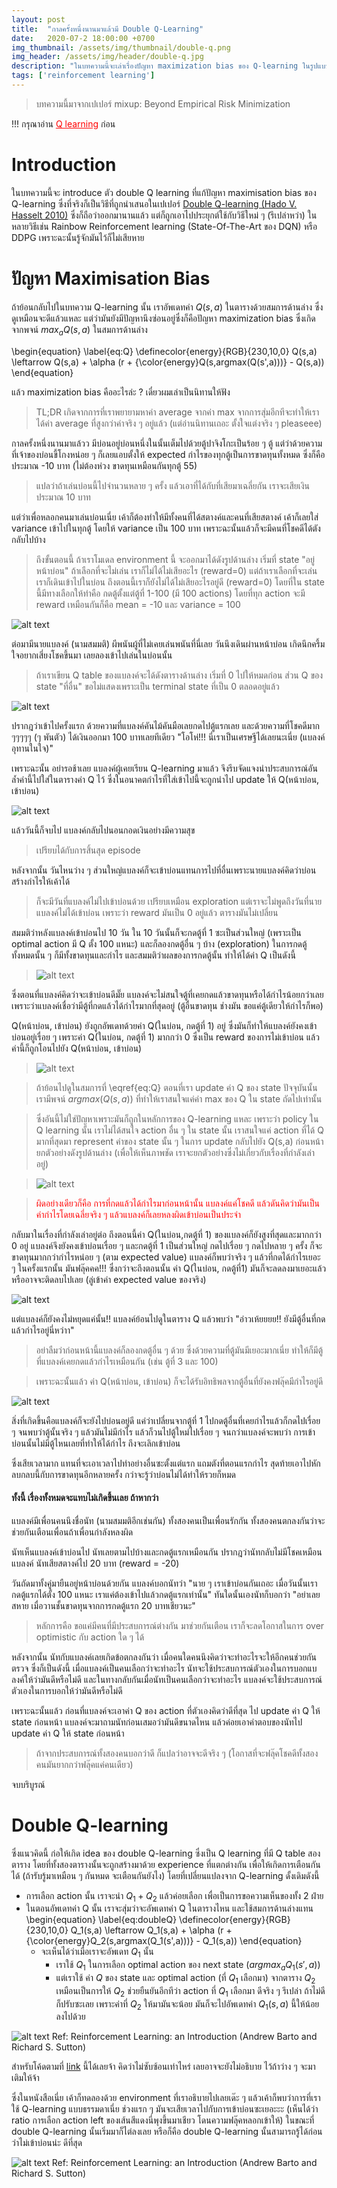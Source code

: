 ```yaml
---
layout: post
title:  "กาลครั้งหนึ่งนานมาแล้วมี Double Q-Learning"
date:   2020-07-2 18:00:00 +0700
img_thumbnail: /assets/img/thumbnail/double-q.png
img_header: /assets/img/header/double-q.jpg
description: "ในบทความนี้จะเล่าเรื่องปัญหา maximization bias ของ Q-learning ในรูปแบบของนิทานให้ฟัง เพื่อให้เข้าใจง่าย (รึเปล่า ?)"
tags: ['reinforcement learning']
---
```


> บทความนี้มาจากเปเปอร์ mixup: Beyond Empirical Risk Minimization 

!!! กรุณาอ่าน <a href="https://thammasorn.github.io/2020/05/03/Q-learning.html" style="color: red;">Q learning</a> ก่อน

# Introduction
ในบทความนี้จะ introduce ตัว double Q learning ที่แก้ปัญหา maximisation bias ของ Q-learning  ซึ่งที่จริงก็เป็นวิธีที่ถูกนำเสนอในเปเปอร์ <a href="https://papers.nips.cc/paper/3964-double-q-learning">Double Q-learning (Hado V. Hasselt 2010)</a> ซึ่งก็ถือว่าออกมานานแล้ว  แต่ก็ถูกเอาไปประยุกต์ใช้กับวิธีใหม่ ๆ (รึเปล่าหว่า) ในหลายวิธีเช่น  Rainbow Reinforcement learning (State-Of-The-Art ของ DQN) หรือ DDPG เพราะฉะนั้นรู้จักมันไว้ก็ไม่เสียหาย


# ปัญหา Maximisation Bias

ถ้าย้อนกลับไปในบทความ Q-learning นั้น เราอัพเดทค่า $Q(s,a)$ ในตารางด้วยสมการด้านล่าง ซึ่งดูเหมือนจะดีแล้วแหละ แต่ว่ามันยังมีปัญหานึงซ่อนอยู่ซึ่งก็คือปัญหา maximization bias ซึ่งเกิดจากพจน์ $max_aQ(s,a)$ ในสมการด้านล่าง
 
\begin{equation}
\label{eq:Q}
\definecolor{energy}{RGB}{230,10,0}
   Q(s,a) \leftarrow Q(s,a) + \alpha (r + {\color{energy}Q(s,argmax(Q(s',a)))} - Q(s,a))
\end{equation}

แล้ว maximization bias คืออะไรล่ะ ? เดี๋ยวผมเล่าเป็นนิทานให้ฟัง

>TL;DR เกิดจากการที่เราพยายามหาค่า average จากค่า max จากการสุ่มอีกทีจะทำให้เราได้ค่า average ที่สูงกว่าค่าจริง ๆ อยู่แล้ว (แต่อ่านนิทานเถอะ ตั้งใจแต่งจริง ๆ pleaseee)

กาลครั้งหนึ่งนานมาแล้วว มีบ่อนอยู่บ่อนหนึ่งในนั้นเต็มไปด้วยตู้ปาจิงโกะเป็นร้อย ๆ ตู้ แต่ว่าด้วยความที่เจ้าของบ่อนขี้โกงหน่อย ๆ ก็เลยแอบตั้งให้ expected กำไรของทุกตู้เป็นการขาดทุนทั้งหมด ซึ่งก็คือประมาณ -10 บาท (ไม่ต้องห่วง ขาดทุนเหมือนกันทุกตู้ 55)

> แปลว่าถ้าเล่นบ่อนนี้ไปจำนวนหลาย ๆ ครั้ง แล้วเอาที่ได้กับที่เสียมาเฉลี่ยกัน เราจะเสียเงินประมาณ 10 บาท

แต่ว่าเพื่อหลอกคนมาเล่นบ่อนเนี่ย เค้าก็ต้องทำให้มีทั้งคนที่ได้สตางค์และคนที่เสียสตางค์ เค้าก็เลยใส่ variance เข้าไปในทุกตู้ โดยให้ variance เป็น 100 บาท เพราะฉะนั้นแล้วก็จะมีคนที่โชคดีได้ตังกลับไปบ้าง

> ถึงขั้นตอนนี้ ถ้าเราโมเดล environment นี้ จะออกมาได้ดังรูปด้านล่าง เริ่มที่ state "อยู่หน้าบ่อน" ถ้าเลือกที่จะไม่เล่น เราก็ไม่ได้ไม่เสียอะไร (reward=0) แต่ถ้าเราเลือกที่จะเล่น เราก็เดินเข้าไปในบ่อน ถึงตอนนี้เราก็ยังไม่ได้ไม่เสียอะไรอยู่ดี (reward=0) โดยที่ใน state นี้มีทางเลือกให้ทำคือ กดตู้ตั้งแต่ตู้ที่ 1-100 (มี 100 actions) โดยที่ทุก action จะมี reward เหมือนกันก็คือ mean = -10 และ variance = 100    

![alt text](/assets/img/double-q/casino-env.png)


ต่อมามีนายแบลงค์ (นามสมมติ) ผีพนันผู้ที่ไม่เคยเล่นพนันที่นี่เลย วันนึงเดินผ่านหน้าบ่อน เกิดนึกครึ้มใจอยากเสี่ยงโชคขึ้นมา เลยลองเข้าไปเล่นในบ่อนนั้น 

> ถ้าเราเขียน Q table ของแบลงค์จะได้ดังตารางด้านล่าง เริ่มที่ 0 ไปให้หมดก่อน ส่วน Q ของ state "ที่อื่น" ขอไม่แสดงเพราะเป็น terminal state ที่เป็น 0 ตลอดอยู่แล้ว

![alt text](/assets/img/double-q/Q_table_init.png)

ปรากฎว่าเข้าไปครั้งแรก ด้วยความที่แบลงค์คันไม้คันมือเลยกดไปตู้แรกเลย และด้วยความที่โชคดีมาก ๆๆๆๆๆ (ๆ พันตัว) ได้เงินออกมา 100 บาทเลยทีเดียว "โอโห่!!! นี่เราเป็นเศรษฐีได้เลยนะเนี่ย (แบลงค์อุทานในใจ)"

เพราะฉะนั้น อย่ารอช้าเลย แบลงค์ผู้เคยเรียน Q-learning มาแล้ว จึงรีบจัดแจงนำประสบการณ์อันล้ำค่านี้ไปใส่ในตารางค่า Q ไว้ ซึ่งในอนาคตกำไรที่ใส่เข้าไปนี้จะถูกนำไป update ให้ Q(หน้าบ่อน, เข้าบ่อน)

![alt text](/assets/img/double-q/Q-first-step.png)

แล้ววันนี้ก็จบไป แบลงค์กลับไปนอนกอดเงินอย่างมีความสุข 
> เปรียบได้กับการสิ้นสุด episode

หลังจากนั้น วันไหนว่าง ๆ ส่วนใหญ่แบลงค์ก็จะเข้าบ่อนแทนการไปที่อื่นเพราะนายแบลงค์คิดว่าบ่อนสร้างกำไรให้เค้าได้
> ก็จะมีวันที่แบลงค์ไม่ไปเข้าบ่อนด้วย เปรียบเหมือน exploration แต่เราจะไม่พูดถึงวันที่นายแบลงค์ไม่ได้เข้าบ่อน เพราะว่า reward มันเป็น 0 อยู่แล้ว ตารางมันไม่เปลี่ยน

สมมติว่าหลังแบลงค์เข้าบ่อนไป 10 วัน ใน 10 วันนั้นก็จะกดตู้ที่ 1 ซะเป็นส่วนใหญ่ (เพราะเป็น optimal action มี Q ตั้ง 100 แหนะ) และก็ลองกดตู้อื่น ๆ บ้าง (exploration) ในการกดตู้ทั้งหมดนั้น ๆ ก็มีทั้งขาดทุนและกำไร และสมมติว่าผลของการกดตู้นั้น ทำให้ได้ค่า Q เป็นดังนี้ 

> ![alt text](/assets/img/double-q/Q-10.png)


ซึ่งตอนที่แบลงค์คิดว่าจะเข้าบ่อนดีมั๊ย แบลงค์จะไม่สนใจตู้ที่เคยกดแล้วขาดทุนหรือได้กำไรน้อยกว่าเลย เพราะว่าแบลงค์เชื่อว่ามีตู้ที่กดแล้วได้กำไรมากที่สุดอยู่ (ตู้อื่นขาดทุน ช่างมัน ขอแค่ตู้เดียวให้กำไรก็พอ) 

Q(หน้าบ่อน, เข้าบ่อน) ยังถูกอัพเดทด้วยค่า Q(ในบ่อน, กดตู้ที่ 1) อยู่ ซึ่งมันก็ทำให้แบลงค์ยังคงเข้าบ่อนอยู่เรื่อย ๆ เพราะค่า Q(ในบ่อน, กดตู้ที่ 1) มากกว่า 0 ซึ่งเป็น reward ของการไม่เข้าบ่อน แล้วค่านี้ก็ถูกโอนไปยัง Q(หน้าบ่อน, เข้าบ่อน)


> ![alt text](/assets/img/double-q/Q-second.png)


> ถ้าย้อนไปดูในสมการที่ \eqref{eq:Q} ตอนที่เรา update ค่า Q ของ state ปัจจุบันนั้น เรามีพจน์ $argmax(Q(s,a))$ ที่ทำให้เราสนใจแค่ค่า max ของ Q ใน state ถัดไปเท่านั้น

> ซึ่งอันนี้ไม่ใช่ปัญหาเพราะมันก็ถูกในหลักการของ Q-learning แหละ เพราะว่า policy ใน Q learning นั้น เราไม่ได้สนใจ action อื่น ๆ ใน state นั้น เราสนใจแค่ action ที่ได้ Q มากที่สุดมา represent ค่าของ state นั้น ๆ ในการ update กลับไปยัง Q(s,a) ก่อนหน้า ยกตัวอย่างดังรูปด้านล่าง (เพื่อให้เห็นภาพชัด เราจะยกตัวอย่างซึ่งไม่เกี่ยวกับเรื่องที่กำลังเล่าอยู่)

> ![alt text](/assets/img/double-q/Q-diagram.png)


> <span style='color:red;'> ผิดอย่างเดียวก็คือ การที่กดแล้วได้กำไรมาก่อนหน้านั้น แบลงค์แค่โชคดี แล้วดันคิดว่ามันเป็นค่ากำไรโดยเฉลี่ยจริง ๆ แล้วแบลงค์ก็เลยหลงผิดเข้าบ่อนเป็นประจำ</span> 

กลับมาในเรื่องที่กำลังเล่าอยู่ต่อ ถึงตอนนี้ค่า Q(ในบ่อน,กดตู้ที่ 1) ของแบลงค์ก็ยังสูงที่สุดและมากกว่า 0 อยู่ แบลงค์จึงยังคงเข้าบ่อนเรื่อย ๆ และกดตู้ที่ 1 เป็นส่วนใหญ่ กดไปเรื่อย ๆ กดไปหลาย ๆ ครั้ง ก็จะขาดทุนมากกว่ากำไรหน่อย ๆ (ตาม expected value) แบลงค์ก็พบว่าจริง ๆ แล้วที่กดได้กำไรเยอะ ๆ ในครั้งแรกนั้น มันฟลุ๊คคค!!! ซึ่งกว่าจะถึงตอนนั้น ค่า Q(ในบ่อน, กดตู้ที่1) มันก็จะลดลงมาเยอะแล้ว หรืออาจจะติดลบไปเลย (ลู่เข้าค่า expected value ของจริง)

![alt text](/assets/img/double-q/Q-1-conv.png)

แต่แบลงค์ก็ยังคงไม่หยุดแค่นั้น!! แบลงค์ย้อนไปดูในตาราง Q แล้วพบว่า "อ่าวเห้ยยยย!! ยังมีตู้อื่นที่กดแล้วกำไรอยู่นี่หว่าา" 

> อย่าลืมว่าก่อนหน้านี้แบลงค์ก็ลองกดตู้อื่น ๆ ด้วย ซึ่งด้วยความที่ตู้มันมีเยอะมากเนี่ย ทำให้ก็มีตู้ที่แบลงค์เคยกดแล้วกำไรเหมือนกัน (เช่น ตู้ที่ 3 และ 100)

> เพราะฉะนั้นแล้ว ค่า Q(หน้าบ่อน, เข้าบ่อน) ก็จะได้รับอิทธิพลจากตู้อื่นที่ยังคงฟลุ๊คมีกำไรอยู่ดี

![alt text](/assets/img/double-q/change-slot.png)

สิ่งที่เกิดขึ้นคือแบลงค์ก็จะยังไปบ่อนอยู่ดี แค่ว่าเปลี่ยนจากตู้ที่ 1 ไปกดตู้อื่นที่เคยกำไรแล้วก็กดไปเรื่อย ๆ จนพบว่าตู้นั้นจริง ๆ แล้วมันไม่มีกำไร แล้วก็วนไปตู้ใหม่ไปเรื่อย ๆ จนกว่าแบลงค์จะพบว่า การเข้าบ่อนนั้นไม่มีตู้ไหนเลยที่ทำให้ได้กำไร ถึงจะเลิกเข้าบ่อน

ซึ่งเสียเวลามาก แทนที่จะเอาเวลาไปทำอย่างอื่นซะตั้งแต่แรก แถมตังที่ตอนแรกกำไร สุดท้ายเอาไปหักลบกลบนี้กับการขาดทุนอีกหลายครั้ง กว่าจะรู้ว่าบ่อนไม่ได้ทำให้รวยก็หมด


#### ทั้งนี้ เรื่องทั้งหมดจะแทบไม่เกิดขึ้นเลย ​ถ้าหากว่า

แบลงค์มีเพื่อนคนนึงชื่อนัท (นามสมมติอีกเช่นกัน) ทั้งสองคนเป็นเพื่อนรักกัน ทั้งสองคนตกลงกันว่าจะช่วยกันเตือนเพื่อนถ้าเพื่อนกำลังหลงผิด 

นัทเห็นแบลงค์เข้าบ่อนไป นัทเลยตามไปบ้างและกดตู้แรกเหมือนกัน ปรากฎว่านัทกลับไม่มีโชคเหมือนแบลงค์ นัทเสียสตางค์ไป 20 บาท (reward = -20)

วันถัดมาทั้งคู่มายืนอยู่หน้าบ่อนด้วยกัน แบลงค์บอกนัทว่า "นาย ๆ เราเข้าบ่อนกันเถอะ เมื่อวันนั้นเรากดตู้แรกได้ตั้ง 100 แหนะ เราแค่ต้องเข้าไปแล้วกดตู้แรกเท่านั้น" ทันใดนั้นเองนัทก็บอกว่า "อย่าเลยสหาย เมื่อวานชั้นขาดทุนจากการกดตู้แรก 20 บาทเชียวนะ" 

> หลักการคือ ขอแค่มีคนที่มีประสบการณ์ต่างกัน มาช่วยกันเตือน เราก็จะลดโอกาสในการ over optimistic กับ action ใด ๆ ได้

หลังจากนั้น นัทกับแบลงค์เลยเกิดข้อตกลงกันว่า เมื่อคนใดคนนึงคิดว่าจะทำอะไรจะให้อีกคนช่วยกันตรวจ ซึ่งก็เป็นดังนี้ เมื่อแบลงค์เป็นคนเลือกว่าจะทำอะไร นัทจะใช้ประสบการณ์ตัวเองในการบอกแบลงค์ให้ว่ามันดีหรือไม่ดี และในทางกลับกันเมื่อนัทเป็นคนเลือกว่าจะทำอะไร แบลงค์จะใช้ประสบการณ์ตัวเองในการบอกให้ว่ามันดีหรือไม่ดี

เพราะฉะนั้นแล้ว ก่อนที่แบลงค์จะเอาค่า Q ของ action ที่ตัวเองคิดว่าดีที่สุด ไป update ค่า Q ให้ state ก่อนหน้า แบลงค์จะมาถามนัทก่อนเสมอว่ามันดีขนาดไหน แล้วค่อยเอาคำตอบของนัทไป update ค่า Q ให้ state ก่อนหน้า

> ถ้าจากประสบการณ์ทั้งสองคนบอกว่าดี ก็แปลว่าอาจจะดีจริง ๆ (โอกาสที่จะฟลุ๊คโชคดีทั้งสองคนมันยากกว่าฟลุ๊คแค่คนเดียว)

จบบริบูรณ์


# Double Q-learning

ซึ่งแนวคิดนี้ ก่อให้เกิด idea ของ double Q-learning ซึ่งเป็น Q learning ที่มี Q table สองตาราง โดยที่ทั้งสองตารางนั้นจะถูกสร้างมาด้วย experience ที่แตกต่างกัน เพื่อให้เกิดการเตือนกันได้ (ถ้ารับรู้มาเหมือน ๆ กันหมด จะเตือนกันยังไง) โดยที่เปลี่ยนแปลงจาก Q-learning ดั้งเดิมดังนี้

- การเลือก action นั้น เราจะนำ $Q_1 + Q_2$ แล้วค่อยเลือก เพื่อเป็นการขอความเห็นของทั้ง 2 ฝ่าย
- ในตอนอัพเดทค่า Q นั้น เราจะสุ่มว่าจะอัพเดทค่า Q ในตารางไหน และใช้สมการด้านล่างแทน
	\begin{equation}
	\label{eq:doubleQ}
	\definecolor{energy}{RGB}{230,10,0}
	   Q_1(s,a) \leftarrow Q_1(s,a) + \alpha (r + {\color{energy}Q_2(s,argmax(Q_1(s',a)))} - Q_1(s,a))
	\end{equation}
	- จะเห็นได้ว่าเมื่อเราจะอัพเดท $Q_1$ นั้น
		- เราใช้ $Q_1$ ในการเลือก optimal action ของ next state ($argmax_a Q_1(s',a)$)
		- แต่เราใช้ ค่า $Q$ ของ state และ optimal action (ที่ $Q_1$ เลือกมา) จากตาราง $Q_2$ เหมือนเป็นการให้ $Q_2$ ช่วยยืนยันอีกทีว่า action ที่ $Q_1$ เลือกมา ดีจริง ๆ รึเปล่า ถ้าไม่ดีก็ปรับซะเลย เพราะค่าที่ $Q_2$ ให้มามันจะน้อย มันก็จะไปอัพเดทค่า $Q_1(s,a)$ นี้ให้น้อยลงไปด้วย


![alt text](/assets/img/double-q/pseudo-code.jpeg)
Ref: Reinforcement Learning: an Introduction (Andrew Barto and Richard S. Sutton)

สำหรับโค้ดตามที่ <a href="https://colab.research.google.com/drive/1mxxjFGapglmUgz_Yc6H1XBVxNH0nrlDu?usp=sharing">link</a> นี้ได้เลยจ้า คิดว่าไม่ซับซ้อนเท่าไหร่ เลยอาจจะยังไม่อธิบาย ไว้ถ้าว่าง ๆ จะมาเติมให้จ้า

ซึ่งในหนังสือเนี่ย เค้าก็ทดลองด้วย environment ที่เราอธิบายไปเลยเด๊ะ ๆ แล้วเค้าก็พบว่าการที่เราใช้ Q-learning แบบธรรมดาเนี่ย ช่วงแรก ๆ มันจะเสียเวลาไปกับการเข้าบ่อนซะเยอะะะ (เห็นได้ว่า ratio การเลือก action left ของเส้นสีแดงนี่พุงขึ้นมาเชียว โดนความฟลุ๊คหลอกเข้าให้) ในขณะที่ double Q-learning นั้นเริ่มมาก็ไต่ลงเลย หรือก็คือ double Q-learning นั้นสามารถรู้ได้ก่อนว่าไม่เข้าบ่อนน่ะ ดีที่สุด

![alt text](/assets/img/double-q/result.jpeg)
Ref: Reinforcement Learning: an Introduction (Andrew Barto and Richard S. Sutton)



